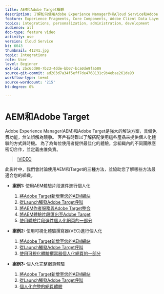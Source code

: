 ```yaml
---
title: AEM和Adobe Target概觀
description: 了解如何使用Adobe Experience Manager作為Cloud Service和Adobe Target來建立和提供個人化體驗。
feature: Experience Fragments, Core Components, Adobe Client Data Layer
topics: integrations, personalization, administration, development
audience: all
doc-type: feature video
activity: use
version: Cloud Service
kt: 6043
thumbnail: 41241.jpg
topic: Integrations
role: User
level: Beginner
exl-id: 2bc6cd90-7b23-4dde-bb07-bca0de9fa509
source-git-commit: ad203d7a34f5eff7de4768131c9b4ebae261da93
workflow-type: tm+mt
source-wordcount: '215'
ht-degree: 0%

---
```


# AEM和Adobe Target

Adobe Experience Manager(AEM)和Adobe Target是強大的解決方案，具備免費功能，無法誤解為競爭。 客戶有時難以了解搭配使用這些產品來提供個人化體驗的方式與時機。 為了為每位使用者提供最佳化的體驗，您組織內的不同團隊應密切合作，並定義由誰負責。

>[!VIDEO](https://video.tv.adobe.com/v/41241?quality=12&learn=on)

此影片中，我們會討論使用AEM和Target的三種方法，並協助您了解哪些方法最適合您的組織。

* __案例1:__ 使用AEM體驗片段選件進行個人化

   1. [將Adobe Target新增至您的AEM網站](./add-target-launch-extension.md)
   1. [從Launch觸發Adobe Target呼叫](./load-and-fire-target.md)
   1. [將AEM作者服務與Adobe Target整合](./setup-aem-target-cloud-service.md)
   1. [將AEM體驗片段匯出至Adobe Target](./export-experience-fragment-target.md)
   1. [使用體驗片段選件個人化網頁的一部分](./create-target-activity.md)

* __案例2:__ 使用可視化體驗撰寫器(VEC)進行個人化

   1. [將Adobe Target新增至您的AEM網站](./add-target-launch-extension.md)
   1. [從Launch觸發Adobe Target呼叫](./load-and-fire-target.md)
   1. [使用可視化體驗撰寫器個人化網頁的一部分](./personalization-using-vec.md)

* __案例3:__ 個人化完整網頁體驗

   1. [將Adobe Target新增至您的AEM網站](./add-target-launch-extension.md)
   1. [從Launch觸發Adobe Target呼叫](./load-and-fire-target.md)
   1. [個人化完整的網頁體驗](./personalization-web-page.md)
